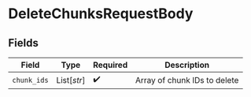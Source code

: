 # DeleteChunksRequestBody


## Fields

| Field                        | Type                         | Required                     | Description                  |
| ---------------------------- | ---------------------------- | ---------------------------- | ---------------------------- |
| `chunk_ids`                  | List[*str*]                  | :heavy_check_mark:           | Array of chunk IDs to delete |